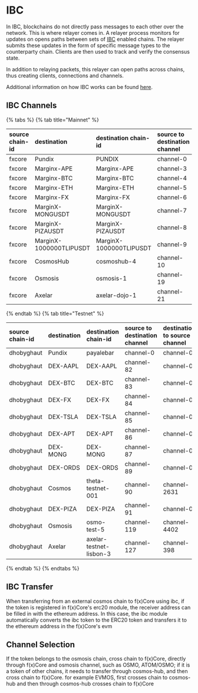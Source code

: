 # IBC

In IBC, blockchains do not directly pass messages to each other over the network. This is where relayer comes in. A
relayer process monitors for updates on opens paths between sets of [IBC](https://ibcprotocol.org/) enabled chains. The
relayer submits these updates in the form of specific message types to the counterparty chain. Clients are then used to
track and verify the consensus state.

In addition to relaying packets, this relayer can open paths across chains, thus creating clients, connections and
channels.

Additional information on how IBC works can be found [here](https://ibc.cosmos.network/).

## IBC Channels

{% tabs %}
{% tab title="Mainnet" %}

| source chain-id | destination             | destination chain-id    | source to destination channel | destination to source channel |
|:----------------|:------------------------|:------------------------|:------------------------------|:------------------------------|
| fxcore          | Pundix                  | PUNDIX                  | channel-0                     | channel-0                     |
| fxcore          | Marginx-APE             | Marginx-APE             | channel-3                     | channel-0                     |
| fxcore          | Marginx-BTC             | Marginx-BTC             | channel-4                     | channel-0                     |
| fxcore          | Marginx-ETH             | Marginx-ETH             | channel-5                     | channel-0                     |
| fxcore          | Marginx-FX              | Marginx-FX              | channel-6                     | channel-0                     |
| fxcore          | MarginX-MONGUSDT        | MarginX-MONGUSDT        | channel-7                     | channel-0                     |
| fxcore          | MarginX-PIZAUSDT        | MarginX-PIZAUSDT        | channel-8                     | channel-0                     |
| fxcore          | MarginX-1000000TLIPUSDT | MarginX-1000000TLIPUSDT | channel-9                     | channel-0                     |
| fxcore          | CosmosHub               | cosmoshub-4             | channel-10                    | channel-585                   |
| fxcore          | Osmosis                 | osmosis-1               | channel-19                    | channel-2716                  |
| fxcore          | Axelar                  | axelar-dojo-1           | channel-21                    | channel-136                   |

{% endtab %}
{% tab title="Testnet" %}

| source chain-id | destination | destination chain-id    | source to destination channel | destination to source channel |
|:----------------|:------------|:------------------------|:------------------------------|:------------------------------|
| dhobyghaut      | Pundix      | payalebar               | channel-0                     | channel-0                     |
| dhobyghaut      | DEX-AAPL    | DEX-AAPL                | channel-82                    | channel-0                     |
| dhobyghaut      | DEX-BTC     | DEX-BTC                 | channel-83                    | channel-0                     |
| dhobyghaut      | DEX-FX      | DEX-FX                  | channel-84                    | channel-0                     |
| dhobyghaut      | DEX-TSLA    | DEX-TSLA                | channel-85                    | channel-0                     |
| dhobyghaut      | DEX-APT     | DEX-APT                 | channel-86                    | channel-0                     |
| dhobyghaut      | DEX-MONG    | DEX-MONG                | channel-87                    | channel-0                     |
| dhobyghaut      | DEX-ORDS    | DEX-ORDS                | channel-89                    | channel-0                     |
| dhobyghaut      | Cosmos      | theta-testnet-001       | channel-90                    | channel-2631                  |
| dhobyghaut      | DEX-PIZA    | DEX-PIZA                | channel-91                    | channel-0                     |
| dhobyghaut      | Osmosis     | osmo-test-5             | channel-119                   | channel-4402                  |
| dhobyghaut      | Axelar      | axelar-testnet-lisbon-3 | channel-127                   | channel-398                   |

{% endtab %}
{% endtabs %}

## IBC Transfer

When transferring from an external cosmos chain to f(x)Core using ibc, if the token is registered in f(x)Core's erc20
module, the receiver address can be filled in with the ethereum address. In this case, the ibc module
automatically converts the ibc token to the ERC20 token and transfers it to the ethereum address in the f(x)Core's evm

## Channel Selection

If the token belongs to the osmosis chain, cross chain to f(x)Core, directly through f(x)Core and osmosis channel, such
as OSMO, ATOM/OSMO;
if it is a token of other chains, it needs to transfer through cosmos-hub, and then cross chain to f(x)Core.
for example EVMOS, first crosses chain to cosmos-hub and then through cosmos-hub crosses chain to f(x)Core
